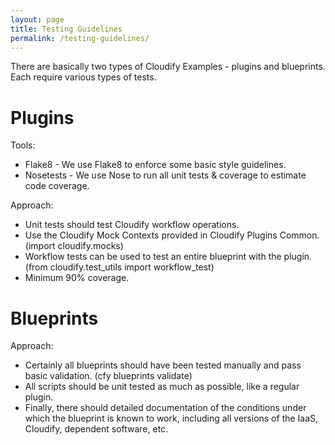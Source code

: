 ```yaml
---
layout: page
title: Testing Guidelines
permalink: /testing-guidelines/
---
```


There are basically two types of Cloudify Examples - plugins and blueprints. Each require various types of tests.

# Plugins

Tools:

* Flake8 - We use Flake8 to enforce some basic style guidelines.
* Nosetests - We use Nose to run all unit tests & coverage to estimate code coverage.

Approach:

* Unit tests should test Cloudify workflow operations.
* Use the Cloudify Mock Contexts provided in Cloudify Plugins Common. (import cloudify.mocks)
* Workflow tests can be used to test an entire blueprint with the plugin. (from cloudify.test_utils import workflow_test)
* Minimum 90% coverage.


# Blueprints

Approach:

* Certainly all blueprints should have been tested manually and pass basic validation. (cfy blueprints validate)
* All scripts should be unit tested as much as possible, like a regular plugin.
* Finally, there should detailed documentation of the conditions under which the blueprint is known to work, including all versions of the IaaS, Cloudify, dependent software, etc.
